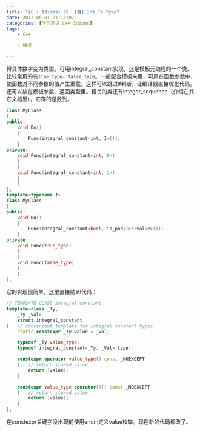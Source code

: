 ```yaml
---
title: "[C++ Idioms] 39. [替] Int To Type"
date: 2017-08-01 21:13:07
categories: [学习笔记,C++ Idioms]
tags:
    - C++

    - 模板

---
```

将具体数字变为类型。<!--more-->可用integral_constant实现，这是模板元编程的一个类。  
比较常用的有`true_type`、`false_type`。一般配合模板来用，可用在函数参数中，使函数对不同参数的值产生重载。这样可以跳过if判断，让编译器直接优化代码。  
还可以放在模板参数、返回类型里。相关的类还有integer_sequence（介绍在其它文档里），它存的是数列。  

```cpp
class MyClass
{
public:
	void Do()
	{
		Func(integral_constant<int, I>());
	}
private:
	void Func(integral_constant<int, 0>)
	{
	}
	void Func(integral_constant<int, 1>)
	{
	}
};
template<typename T>
class MyClass
{
public:
	void Do()
	{
		Func(integral_constant<bool, is_pod<T>::value>());
	}
private:
	void Func(true_type)
	{
	}
	void Func(false_type)
	{
	}
};
```

它的实现很简单，这里直接贴stl代码：
```cpp
// TEMPLATE CLASS integral_constant
template<class _Ty,
	_Ty _Val>
	struct integral_constant
{	// convenient template for integral constant types
	static constexpr _Ty value = _Val;

	typedef _Ty value_type;
	typedef integral_constant<_Ty, _Val> type;

	constexpr operator value_type() const _NOEXCEPT
	{	// return stored value
		return (value);
	}

	constexpr value_type operator()() const _NOEXCEPT
	{	// return stored value
		return (value);
	}
};
```
在constexpr关键字没出现前使用enum定义value枚举。现在新的代码都改了。   

